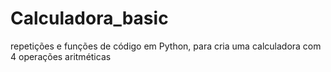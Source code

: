 # Calculadora_basic
repetições e funções de código em Python, para cria uma calculadora com 4 operações aritméticas
